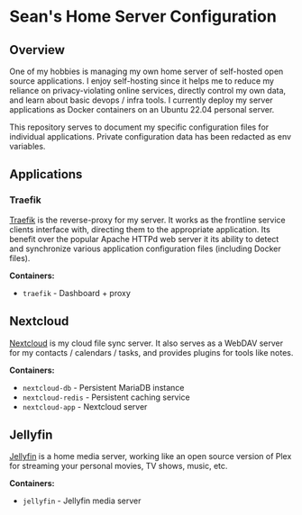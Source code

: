 # Sean's Home Server Configuration

## Overview
One of my hobbies is managing my own home server of self-hosted open source applications. I enjoy self-hosting since it helps me to reduce my reliance on privacy-violating online services, directly control my own data, and learn about basic devops / infra tools. I currently deploy my server applications as Docker containers on an Ubuntu 22.04 personal server.


This repository serves to document my specific configuration files for individual applications. Private configuration data has been redacted as env variables.

## Applications

### Traefik
[Traefik](https://doc.traefik.io/traefik/) is the reverse-proxy for my server. It works as the frontline service clients interface with, directing them to the appropriate application. Its benefit over the popular Apache HTTPd web server it its ability to detect and synchronize various application configuration files (including Docker files).

**Containers:**
- `traefik` - Dashboard + proxy

## Nextcloud
[Nextcloud](https://nextcloud.com/) is my cloud file sync server. It also serves as a WebDAV server for my contacts / calendars / tasks, and provides plugins for tools like notes.

**Containers:**
- `nextcloud-db` - Persistent MariaDB instance
- `nextcloud-redis` - Persistent caching service
- `nextcloud-app` - Nextcloud server

## Jellyfin
[Jellyfin](https://jellyfin.org/docs/) is a home media server, working like an open source version of Plex for streaming your personal movies, TV shows, music, etc.

**Containers:**
- `jellyfin` - Jellyfin media server
